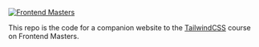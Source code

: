 [![Frontend Masters](https://static.frontendmasters.com/assets/brand/logos/full.png)][fem]

This repo is the code for a companion website to the [TailwindCSS][fem] course on Frontend Masters.

[fem]: https://frontendmasters.com/workshops/tailwindcss/
